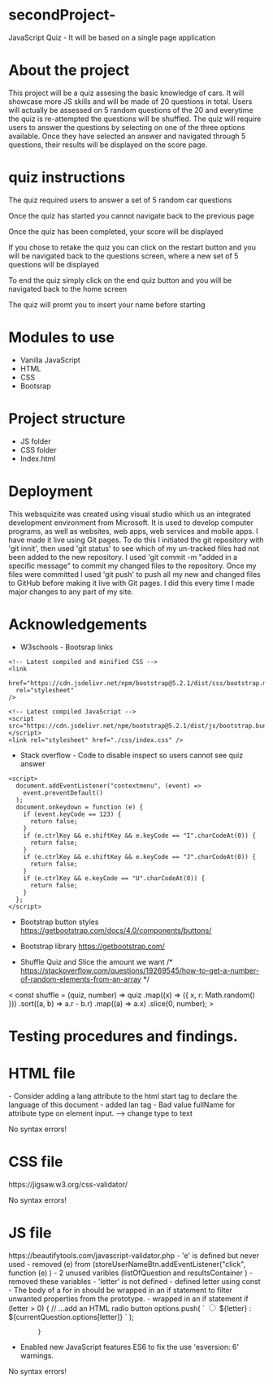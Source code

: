 # secondProject-
JavaScript Quiz - It will be based on a single page application

# About the project 
This project will be a quiz assesing the basic knowledge of cars. It will showcase more JS skills and will be made of 20 questions in total. Users will actually be assessed on 5 random questions of the 20 and everytime the quiz is re-attempted the questions will be shuffled. The quiz will require users to answer the questions by selecting on one of the three options available. Once they have selected an answer and navigated through 5 questions, their results will be displayed on the score page. 

# quiz instructions 

The quiz required users to answer a set of 5 random car questions 

Once the quiz has started you cannot navigate back to the previous page

Once the quiz has been completed, your score will be displayed

If you chose to retake the quiz you can click on the restart button and you will be navigated back to the questions screen, where a new set of 5 questions will be displayed

To end the quiz simply click on the end quiz button and you will be navigated back to the home screen 

The quiz will promt you to insert your name before starting

# Modules to use 

- Vanilla JavaScript
- HTML
- CSS
- Bootsrap  


# Project structure 
- JS folder 
- CSS folder 
- Index.html

# Deployment 
This websquizite was created using visual studio which us an integrated development environment from Microsoft. It is used to develop computer programs, as well as websites, web apps, web services and mobile apps. I have made it live using Git pages. To do this I initiated the git repository with 'git innit', then used 'git status' to see which of my un-tracked files had not been added to the new repository. I used 'git commit -m "added in a specific message" to commit my changed files to the repository. Once my files were committed I used 'git push' to push all my new and changed files to GitHub before making it live with Git pages. I did this every time I made major changes to any part of my site.

# Acknowledgements 
- W3schools - Bootsrap links 
<!-- https://www.w3schools.com/bootstrap5/bootstrap_get_started.php for bootstrap links "latests complied and minified CSS + Latest complied Javascript"-->
    <!-- Latest compiled and minified CSS -->
    <link
      href="https://cdn.jsdelivr.net/npm/bootstrap@5.2.1/dist/css/bootstrap.min.css"
      rel="stylesheet"
    />

    <!-- Latest compiled JavaScript -->
    <script src="https://cdn.jsdelivr.net/npm/bootstrap@5.2.1/dist/js/bootstrap.bundle.min.js"></script>
    <link rel="stylesheet" href="./css/index.css" />      

- Stack overflow - Code to disable inspect so users cannot see quiz answer
<!-- code to disable inspect so users cannot see quiz answer 
    https://stackoverflow.com/questions/28690564/is-it-possible-to-remove-inspect-element-->
    <script>
      document.addEventListener("contextmenu", (event) =>
        event.preventDefault()
      );
      document.onkeydown = function (e) {
        if (event.keyCode == 123) {
          return false;
        }
        if (e.ctrlKey && e.shiftKey && e.keyCode == "I".charCodeAt(0)) {
          return false;
        }
        if (e.ctrlKey && e.shiftKey && e.keyCode == "J".charCodeAt(0)) {
          return false;
        }
        if (e.ctrlKey && e.keyCode == "U".charCodeAt(0)) {
          return false;
        }
      };
    </script>

- Bootstrap button styles 
https://getbootstrap.com/docs/4.0/components/buttons/

- Bootstrap library 
https://getbootstrap.com/

- Shuffle Quiz and Slice the amount we want
/* https://stackoverflow.com/questions/19269545/how-to-get-a-number-of-random-elements-from-an-array */

< const shuffle = (quiz, number) =>
  quiz
    .map((x) => ({ x, r: Math.random() }))
    .sort((a, b) => a.r - b.r)
    .map((a) => a.x)
    .slice(0, number);
    >

#  Testing procedures and findings.
<h1> HTML file </h1>
- Consider adding a lang attribute to the html start tag to declare the language of this document - added lan tag
- Bad value fullName for attribute type on element input. —> change type to text 
<p> No syntax errors! </p>

<h1> CSS file </h1>
https://jigsaw.w3.org/css-validator/
<p> No syntax errors! </p>

<h1>JS file  </h1>
https://beautifytools.com/javascript-validator.php
- 'e' is defined but never used - removed (e) from (storeUserNameBtn.addEventListener("click", function (e) )
- 2 unused varibles (listOfQuestion and resultsContainer ) - removed these variables 
- 'letter' is not defined - defined letter using const
- The body of a for in should be wrapped in an if statement to filter unwanted properties from the prototype. - wrapped in an if statement 
if (letter > 0) {
				// ...add an HTML radio button 
				options.push(
					`<label class="form-check-label">
            <input type="radio" class="form-check-input"  name="question${
              questionNumber + 1
            }" value="${letter}" required>
            ${letter} :
            ${currentQuestion.options[letter]}
          </label>`
				);

			}
- Enabled new JavaScript features ES6 to fix the use 'esversion: 6' warnings.


<p> No syntax errors! </p>


 